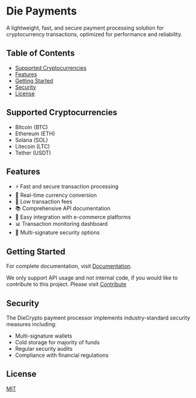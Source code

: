 # Die Payments

A lightweight, fast, and secure payment processing solution for cryptocurrency transactions, optimized for performance and reliability.

## Table of Contents
- [Supported Cryptocurrencies](#supported-cryptocurrencies)
- [Features](#features)
- [Getting Started](#getting-started)
- [Security](#security)
- [License](#license)

## Supported Cryptocurrencies

- Bitcoin (BTC)
- Ethereum (ETH)
- Solana (SOL)
- Litecoin (LTC)
- Tether (USDT)

## Features

- ⚡ Fast and secure transaction processing
- 💱 Real-time currency conversion
- 💸 Low transaction fees
- 📚 Comprehensive API documentation
- 🛒 Easy integration with e-commerce platforms
- 📊 Transaction monitoring dashboard
- 🔐 Multi-signature security options

## Getting Started

For complete documentation, visit [Documentation](https://payment.die.lat/docs).

We only support API usage and not internal code, if you would like to contribute to this project.
Please visit [Contribute](https://payment.die.lat/contribute)

## Security

The DieCrypto payment processor implements industry-standard security measures including:

- Multi-signature wallets
- Cold storage for majority of funds
- Regular security audits
- Compliance with financial regulations

## License

[MIT](LICENSE)
